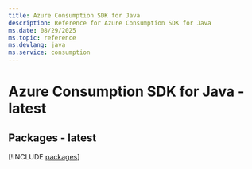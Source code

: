 ```yaml
---
title: Azure Consumption SDK for Java
description: Reference for Azure Consumption SDK for Java
ms.date: 08/29/2025
ms.topic: reference
ms.devlang: java
ms.service: consumption
---
```

# Azure Consumption SDK for Java - latest
## Packages - latest
[!INCLUDE [packages](consumption-index.md)]